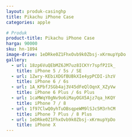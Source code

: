 ```yaml
---
layout: produk-casinghp
title: Pikachu iPhone Case
categories: apple

# Produk
product-title: Pikachu iPhone Case
harga: 90000
sku: hn-1894
image-drive: 1eDRke0Z1FhxOvb9k0Zbsj-xKrmupYpDo
gallery:
  - url: 18zp6VuQEbMZ6JM7uz8ICKYr7spfP2Ik_
    title: iPhone 5 / 5s / SE
  - url: 1Zwry-KEbiXDGfBUBkXIe4ypPCDI-ihzV
    title: iPhone 6 / 6s
  - url: 1A_KPbfJSGb4aj3V45dFeQlOqnX_XZyVw
    title: iPhone 6 Plus / 6s Plus
  - url: 1caMWqY0gNv9o6iMayOGX5Ajz7qa_hKQY
    title: iPhone 7 / 8
  - url: 1f97ClwQ0yhTuOBsqpeWM9lSJc5M3rhCM
    title: iPhone 7 Plus / 8 Plus
  - url: 1eDRke0Z1FhxOvb9k0Zbsj-xKrmupYpDo
    title: iPhone X
---
```


